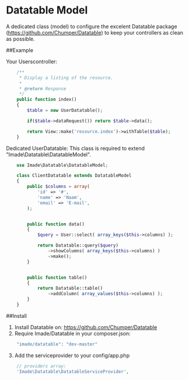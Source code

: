 Datatable Model
===============

A dedicated class (model) to configure the excelent Datatable package (https://github.com/Chumper/Datatable) to keep your controllers as clean as possible.


##Example

Your Userscontroller:

```php
	/**
	 * Display a listing of the resource.
	 *
	 * @return Response
	 */
	public function index()
	{
		$table = new UserDatatable();

		if($table->dataRequest()) return $table->data();

		return View::make('resource.index')->withTable($table);
	}
```

Dedicated UserDatatable:
This class is required to extend "Imade\Datatable\DatatableModel".

```php
	use Imade\Datatable\DatatableModel;

	class ClientDatatable extends DatatableModel
	{
		public $columns = array(
			'id' => '#',
			'name' => 'Naam',
			'email' => 'E-mail',
		);


		public function data()
		{
			$query = User::select( array_keys($this->columns) );

			return Datatable::query($query)
				->showColumns( array_keys($this->columns) )
				->make();
		}


		public function table()
		{
			return Datatable::table()
				->addColumn( array_values($this->columns) );
		}
	}
```

##Install

1. Install Datatable on: https://github.com/Chumper/Datatable
2. Require Imade/Datatable in your composer.json:

```php
	"imade/datatable": "dev-master"
```

3. Add the serviceprovider to your config/app.php

```php
	// providers array:
    'Imade\Datatable\DatatableServiceProvider',
```
